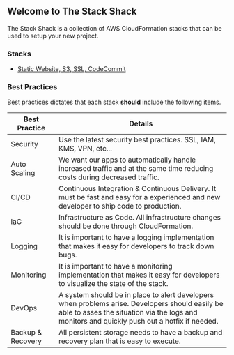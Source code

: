 ## Welcome to The Stack Shack

The Stack Shack is a collection of AWS CloudFormation stacks that can be used to setup your new project.

### Stacks
* [Static Website, S3, SSL, CodeCommit](static-website-s3-codecommit)

### Best Practices
Best practices dictates that each stack **should** include the following items.  

|Best Practice|Details|
|-|-|
|Security|Use the latest security best practices.  SSL, IAM, KMS, VPN, etc...|
|Auto Scaling|We want our apps to automatically handle increased traffic and at the same time reducing costs during decreased traffic.|
|CI/CD|Continuous Integration & Continuous Delivery.  It must be fast and easy for a experienced and new developer to ship code to production.|
|IaC|Infrastructure as Code.  All infrastructure changes should be done through CloudFormation.|
|Logging|It is important to have a logging implementation that makes it easy for developers to track down bugs.|
|Monitoring|It is important to have a monitoring implementation that makes it easy for developers to visualize the state of the stack.|
|DevOps|A system should be in place to alert developers when problems arise.  Developers should easily be able to asses the situation via the logs and monitors and quickly push out a hotfix if needed.|
|Backup & Recovery|All persistent storage needs to have a backup and recovery plan that is easy to execute.|
